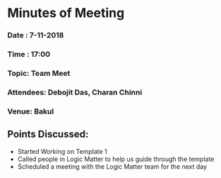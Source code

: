 # Minutes of Meeting

### Date : 7-11-2018
### Time : 17:00 
### Topic: Team Meet
### Attendees: Debojit Das, Charan Chinni
### Venue: Bakul

## Points Discussed:

- Started Working on Template 1
- Called people in Logic Matter to help us guide through the template
- Scheduled a meeting with the Logic Matter team for the next day
